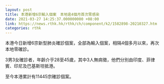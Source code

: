 ```yaml
---
layout: post
title: 本港新增6宗輸入個案　本地逾4個月首次零感染
date: 2021-03-27 14:25:37.000000000 +08:00
link: https://news.rthk.hk/rthk/ch/component/k2/1582898-20210327.htm
categories: rthk
---
```


本港今日新增6宗新型肺炎確診個案，全部為輸入個案，相隔4個多月以來，再次本地零確診。

3男3女確診者，年齡介乎28至45歲，其中3人無病徵，他們分別由印度、菲律賓、印尼及巴基斯坦抵港。

至今本港累計有11445宗確診個案。
